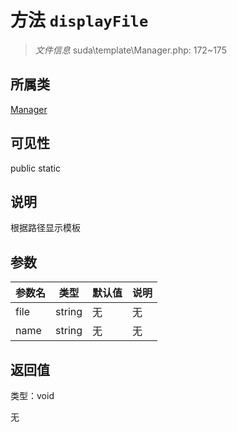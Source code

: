 # 方法 `displayFile`

> *文件信息* suda\template\Manager.php: 172~175

## 所属类 

[Manager](../Manager.md)

## 可见性

 public static

## 说明

根据路径显示模板


## 参数


| 参数名 | 类型 | 默认值 | 说明 |
|--------|-----|-------|-------|
| file |  string | 无 | 无 |
| name |  string | 无 | 无 |



## 返回值

类型：void

无

